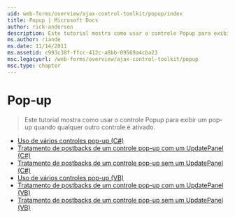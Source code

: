 ```yaml
---
uid: web-forms/overview/ajax-control-toolkit/popup/index
title: Popup | Microsoft Docs
author: rick-anderson
description: Este tutorial mostra como usar o controle Popup para exibir um pop-up quando qualquer outro controle é ativado.
ms.author: riande
ms.date: 11/14/2011
ms.assetid: c993c38f-ffcc-412c-a8bb-09569a4cba23
msc.legacyurl: /web-forms/overview/ajax-control-toolkit/popup
msc.type: chapter
---
```

<a name="popup"></a>Pop-up
====================
> Este tutorial mostra como usar o controle Popup para exibir um pop-up quando qualquer outro controle é ativado.


- [Uso de vários controles pop-up (C#)](using-multiple-popup-controls-cs.md)
- [Tratamento de postbacks de um controle pop-up com um UpdatePanel (C#)](handling-postbacks-from-a-popup-control-with-an-updatepanel-cs.md)
- [Tratamento de postbacks de um controle pop-up sem um UpdatePanel (C#)](handling-postbacks-from-a-popup-control-without-an-updatepanel-cs.md)
- [Uso de vários controles pop-up (VB)](using-multiple-popup-controls-vb.md)
- [Tratamento de postbacks de um controle pop-up com um UpdatePanel (VB)](handling-postbacks-from-a-popup-control-with-an-updatepanel-vb.md)
- [Tratamento de postbacks de um controle pop-up sem um UpdatePanel (VB)](handling-postbacks-from-a-popup-control-without-an-updatepanel-vb.md)
